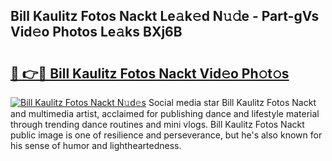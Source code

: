 ## Bill Kaulitz Fotos Nackt Le𝚊k𝚎d N𝚞𝚍e - Part-gVs Vid𝚎o Photos Le𝚊ks BXj6B

# <h2><a href="http://fb60oq.evod.top/?m=Bill+Kaulitz+Fotos+Nackt">🔗 👉🔴 Bill Kaulitz Fotos Nackt Vid𝚎o Ph𝚘t𝚘s</a></h2>

[![Bill Kaulitz Fotos Nackt N𝚞d𝚎s](https://i.imgur.com/8V9OHl7.gif)](http://fb60oq.evod.top/?m=Bill+Kaulitz+Fotos+Nackt)
Social media star Bill Kaulitz Fotos Nackt and multimedia artist, acclaimed for publishing dance and lifestyle material through trending dance routines and mini vlogs. Bill Kaulitz Fotos Nackt public image is one of resilience and perseverance, but he's also known for his sense of humor and lightheartedness. 
